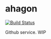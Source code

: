 # ahagon

[![Build Status](https://travis-ci.org/mikopits/ahagon.svg?branch=master)](https://travis-ci.org/mikopits/ahagon)

Github service. WIP
